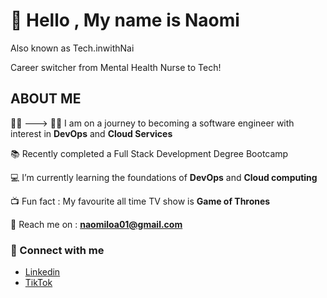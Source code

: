 
# :wave: **Hello , My name is Naomi**
Also known as Tech.inwithNai 

Career switcher from Mental Health Nurse to Tech!

## ABOUT ME
👩‍⚕️ ---> 👩‍💻 I am on a journey to becoming a software engineer with interest in **DevOps** and **Cloud Services**

📚 Recently completed a Full Stack Development Degree Bootcamp

:computer: I’m currently learning the foundations of **DevOps** and **Cloud computing**

📺 Fun fact : My favourite all time TV show is **Game of Thrones**

:e-mail: Reach me on : **naomiloa01@gmail.com**



  ### 📱 Connect with me
- [Linkedin](https://www.linkedin.com/in/naomi-loa/)
- [TikTok](https://www.tiktok.com/@tech.inwithnai?_t=8gbrEFIzvvM&_r=1)
